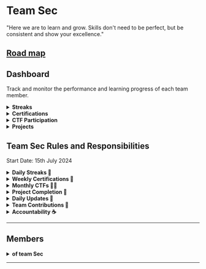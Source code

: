 # Team Sec

"Here we are to learn and grow. Skills don't need to be perfect, but be consistent and show your excellence."

## [Road map](https://roadmap.sh/cyber-security)

## Dashboard

Track and monitor the performance and learning progress of each team member.

<details>
  <summary><strong>Streaks</strong></summary>
  <p>Daily activity on platforms like TryHackMe, Hacker Earth, and LeetCode.</p>
  <ul>
    <li><a href="https://tryhackme.com/">TryHackMe</a></li>
    <li><a href="https://www.hackerearth.com/">Hacker Earth</a></li>
    <li><a href="https://leetcode.com/">LeetCode</a></li>
  </ul>
</details>

<details>
  <summary><strong>Certifications</strong></summary>
  <p>A list of certifications obtained and those in progress by the team.</p>
</details>

<details>
  <summary><strong>CTF Participation</strong></summary>
  <p>Details about Capture the Flag (CTF) events participated in and upcoming events.</p>
  <ul>
    <li><a href="https://picoctf.org/">PicoCTF</a></li>
    <li><a href="https://overthewire.org/wargames/">OverTheWire</a></li>
  </ul>
</details>

<details>
  <summary><strong>Projects</strong></summary>
  <p>Information on ongoing and completed projects, including documentation and status updates.</p>
</details>

## Team Sec Rules and Responsibilities
Start Date: 15th July 2024

<details>
  <summary><strong>Daily Streaks 🌟</strong></summary>
  <p>Keep up your daily learning streaks to stay sharp!</p>
</details>

<details>
  <summary><strong>Weekly Certifications 📜</strong></summary>
  <ul>
    <li>Get one certification each week.</li>
    <li>Complete a FreeCodeCamp certification every week.</li>
  </ul>
</details>

<details>
  <summary><strong>Monthly CTFs 🕵️‍♂️</strong></summary>
  <p>Join one or two Capture the Flag (CTF) challenges each month to practice your skills.</p>
</details>

<details>
  <summary><strong>Project Completion 🚀</strong></summary>
  <p>Finish at least one project every 1.5 months. You can work on projects together, but make sure to show your individual contributions.</p>
</details>

<details>
  <summary><strong>Daily Updates 📅</strong></summary>
  <p>Update your progress in the README file every day.</p>
</details>

<details>
  <summary><strong>Team Contributions 🤝</strong></summary>
  <p>All team members will be contributors to the repository for easy collaboration.</p>
</details>

<details>
  <summary><strong>Accountability ☕</strong></summary>
  <ul>
    <li>If you miss your responsibilities, you get three chances.</li>
    <li>After that, you owe everyone coffee or tea!</li>
  </ul>
</details>

---

## Members

<details>
  <summary><strong>of team Sec</strong></summary>
  
  <ul>
    <li><a href="Vasanth/vasanth.md">Vasanth</a></li>
    <li><a href="Akash/akash.md">Akash</a></li>
    <li><a href="Maha/maha.md">Maha</a></li>
    <li><a href="Hari/hari.md">Hari</a></li>
    <li><a href="Arun/arun.md">Arun</a></li>
    <li><a href="Bharath/bharat.md">Bharath</a></li>
  </ul>
  
</details>

---
